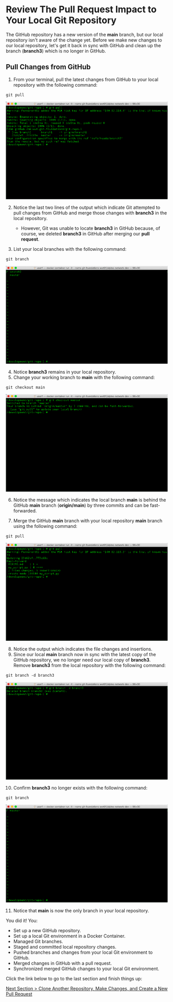 # Review The Pull Request Impact to Your Local Git Repository

The GitHub repository has a new version of the **main** branch, but our local repository isn't aware of the change yet. Before we make new changes to our local repository, let's get it back in sync with GitHub and clean up the branch (**branch3**) which is no longer in GitHub.

## **Pull Changes from GitHub**

1. From your terminal, pull the latest changes from GitHub to your local repository with the following command:

```shell
git pull
```

![git-pull-branch3](../images/git-pull-branch3.png)

2. Notice the last two lines of the output which indicate Git attempted to pull changes from GitHub and merge those changes with **branch3** in the local repository.

   - However, Git was unable to locate **branch3** in GitHub because, of course, we deleted **branch3** in GitHub after merging our **pull request**.

3. List your local branches with the following command:

```shell
git branch
```

![git-branch-5](../images/git-branch-5.png)

4. Notice **branch3** remains in your local repository.
5. Change your working branch to **main** with the following command:

```shell
git checkout main
```

![git-checkout-main](../images/git-checkout-main.png)

6. Notice the message which indicates the local branch **main** is behind the GitHub **main** branch (**origin/main**) by three commits and can be fast-forwarded.

7. Merge the GitHub **main** branch with your local repository **main** branch using the following command:

```shell
git pull
```

![git-pull-main](../images/git-pull-main.png)

8. Notice the output which indicates the file changes and insertions.
9. Since our local **main** branch now in sync with the latest copy of the GitHub repository, we no longer need our local copy of **branch3**. Remove **branch3** from the local repository with the following command:

```shell
git branch -d branch3
```

![git-branch-d-branch3](../images/git-branch-d-branch3.png)

10. Confirm **branch3** no longer exists with the following command:

```shell
git branch
```

![git-branch-7](../images/git-branch-7.png)

11. Notice that **main** is now the only branch in your local repository.

You did it! You:

- Set up a new GitHub repository.
- Set up a local Git environment in a Docker Container.
- Managed Git branches.
- Staged and committed local repository changes.
- Pushed branches and changes from your local Git environment to GitHub.
- Merged changes in GitHub with a pull request.
- Synchronized merged GitHub changes to your local Git environment.

Click the link below to go to the last section and finish things up:

[Next Section > Clone Another Repository, Make Changes, and Create a New Pull Request](section_13.md "Clone Another Repository, Make Changes, and Create a New Pull Request")
